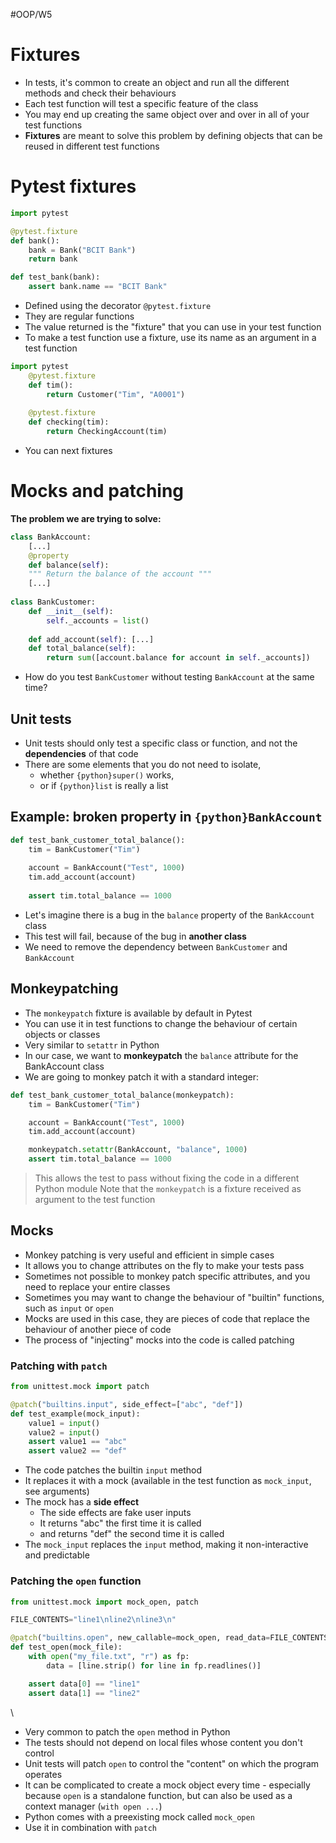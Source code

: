 #OOP/W5 

# Fixtures

- In tests, it's common to create an object and run all the different methods and check their behaviours
- Each test function will test a specific feature of the class
- You may end up creating the same object over and over in all of your test functions
- **Fixtures** are meant to solve this problem by defining objects that can be reused in different test functions

# Pytest fixtures

```python
import pytest

@pytest.fixture
def bank():
	bank = Bank("BCIT Bank")
	return bank

def test_bank(bank):
	assert bank.name == "BCIT Bank"
```

- Defined using the decorator `@pytest.fixture`
- They are regular functions
- The value returned is the "fixture" that you can use in your test function
- To make a test function use a fixture, use its name as an argument in a test function

```python
import pytest  
	@pytest.fixture  
	def tim():  
		return Customer("Tim", "A0001")  
		
	@pytest.fixture  
	def checking(tim):  
		return CheckingAccount(tim)
```
- You can next fixtures

# Mocks and patching

**The problem we are trying to solve:**
```python
class BankAccount:  
	[...]  
	@property  
	def balance(self):  
	""" Return the balance of the account """  
	[...]  
	
class BankCustomer:  
	def __init__(self):  
		self._accounts = list() 
		 
	def add_account(self): [...]  
	def total_balance(self):  
		return sum([account.balance for account in self._accounts])
```
- How do you test `BankCustomer` without testing `BankAccount` at the same time?

## Unit tests

- Unit tests should only test a specific class or function, and not the **dependencies** of that code
- There are some elements that you do not need to isolate,
	- whether `{python}super()` works,
	- or if `{python}list` is really a list

## Example: broken property in `{python}BankAccount`

```python
def test_bank_customer_total_balance():  
	tim = BankCustomer("Tim")  
	
	account = BankAccount("Test", 1000)  
	tim.add_account(account)  
	
	assert tim.total_balance == 1000
```
- Let's imagine there is a bug in the `balance` property of the `BankAccount` class
- This test will fail, because of the bug in **another class**
- We need to remove the dependency between `BankCustomer` and `BankAccount`

## Monkeypatching

- The `monkeypatch` fixture is available by default in Pytest
- You can use it in test functions to change the behaviour of certain objects or classes
- Very similar to `setattr` in Python
- In our case, we want to **monkeypatch** the `balance` attribute for the BankAccount class
- We are going to monkey patch it with a standard integer:

```python
def test_bank_customer_total_balance(monkeypatch):  
	tim = BankCustomer("Tim")  

	account = BankAccount("Test", 1000)  
	tim.add_account(account)  

	monkeypatch.setattr(BankAccount, "balance", 1000)  
	assert tim.total_balance == 1000
```
>This allows the test to pass without fixing the code in a different Python module
>Note that the `monkeypatch` is a fixture received as argument to the test function

## Mocks

- Monkey patching is very useful and efficient in simple cases
- It allows you to change attributes on the fly to make your tests pass
- Sometimes not possible to monkey patch specific attributes, and you need to replace your  entire classes
- Sometimes you may want to change the behaviour of "builtin" functions, such as `input` or `open`
- Mocks are used in this case, they are pieces of code that replace the behaviour of another piece of code
- The process of "injecting" mocks into the code is called patching

### Patching with `patch`

```python
from unittest.mock import patch

@patch("builtins.input", side_effect=["abc", "def"])  
def test_example(mock_input):  
	value1 = input()  
	value2 = input()  
	assert value1 == "abc"  
	assert value2 == "def"
```

- The code patches the builtin `input` method
- It replaces it with a mock (available in the test function as `mock_input`, see arguments)
- The mock has a **side effect**
	- The side effects are fake user inputs 
	- It returns "abc" the first time it is called
	- and returns "def" the second time it is called
- The `mock_input` replaces the `input` method, making it non-interactive and predictable

### Patching the `open` function

```python
from unittest.mock import mock_open, patch  

FILE_CONTENTS="line1\nline2\nline3\n"  

@patch("builtins.open", new_callable=mock_open, read_data=FILE_CONTENTS)  
def test_open(mock_file):  
	with open("my_file.txt", "r") as fp:  
		data = [line.strip() for line in fp.readlines()]  

	assert data[0] == "line1"  
	assert data[1] == "line2"
```
\
- Very common to patch the `open` method in Python
- The tests should not depend on local files whose content you don't control
- Unit tests will patch `open` to control the "content" on which the program operates
- It can be complicated to create a mock object every time - especially because `open` is a standalone function, but can also be used as a context manager (`with open ...`)
- Python comes with a preexisting mock called `mock_open`
- Use it in combination with `patch`